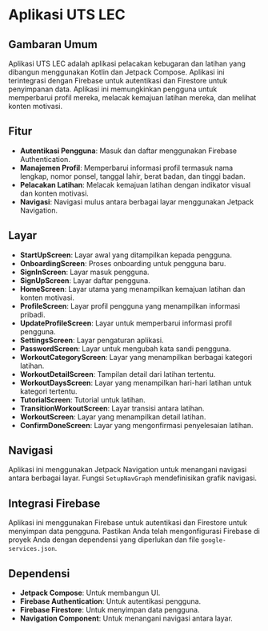 # Aplikasi UTS LEC

## Gambaran Umum

Aplikasi UTS LEC adalah aplikasi pelacakan kebugaran dan latihan yang dibangun menggunakan Kotlin dan Jetpack Compose. Aplikasi ini terintegrasi dengan Firebase untuk autentikasi dan Firestore untuk penyimpanan data. Aplikasi ini memungkinkan pengguna untuk memperbarui profil mereka, melacak kemajuan latihan mereka, dan melihat konten motivasi.

## Fitur

- **Autentikasi Pengguna**: Masuk dan daftar menggunakan Firebase Authentication.
- **Manajemen Profil**: Memperbarui informasi profil termasuk nama lengkap, nomor ponsel, tanggal lahir, berat badan, dan tinggi badan.
- **Pelacakan Latihan**: Melacak kemajuan latihan dengan indikator visual dan konten motivasi.
- **Navigasi**: Navigasi mulus antara berbagai layar menggunakan Jetpack Navigation.

## Layar

- **StartUpScreen**: Layar awal yang ditampilkan kepada pengguna.
- **OnboardingScreen**: Proses onboarding untuk pengguna baru.
- **SignInScreen**: Layar masuk pengguna.
- **SignUpScreen**: Layar daftar pengguna.
- **HomeScreen**: Layar utama yang menampilkan kemajuan latihan dan konten motivasi.
- **ProfileScreen**: Layar profil pengguna yang menampilkan informasi pribadi.
- **UpdateProfileScreen**: Layar untuk memperbarui informasi profil pengguna.
- **SettingsScreen**: Layar pengaturan aplikasi.
- **PasswordScreen**: Layar untuk mengubah kata sandi pengguna.
- **WorkoutCategoryScreen**: Layar yang menampilkan berbagai kategori latihan.
- **WorkoutDetailScreen**: Tampilan detail dari latihan tertentu.
- **WorkoutDaysScreen**: Layar yang menampilkan hari-hari latihan untuk kategori tertentu.
- **TutorialScreen**: Tutorial untuk latihan.
- **TransitionWorkoutScreen**: Layar transisi antara latihan.
- **WorkoutScreen**: Layar yang menampilkan detail latihan.
- **ConfirmDoneScreen**: Layar yang mengonfirmasi penyelesaian latihan.

## Navigasi

Aplikasi ini menggunakan Jetpack Navigation untuk menangani navigasi antara berbagai layar. Fungsi `SetupNavGraph` mendefinisikan grafik navigasi.

## Integrasi Firebase

Aplikasi ini menggunakan Firebase untuk autentikasi dan Firestore untuk menyimpan data pengguna. Pastikan Anda telah mengonfigurasi Firebase di proyek Anda dengan dependensi yang diperlukan dan file `google-services.json`.

## Dependensi

- **Jetpack Compose**: Untuk membangun UI.
- **Firebase Authentication**: Untuk autentikasi pengguna.
- **Firebase Firestore**: Untuk menyimpan data pengguna.
- **Navigation Component**: Untuk menangani navigasi antara layar.
